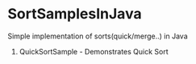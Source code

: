 # SortSamplesInJava
Simple implementation of sorts(quick/merge..) in Java
1. QuickSortSample - Demonstrates Quick Sort
